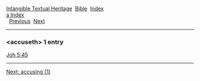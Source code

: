 [Intangible Textual Heritage](../../index)  [Bible](../index) 
[Index](index)   
[a Index](_a_)  
  [Previous](c00139)  [Next](c00141) 

------------------------------------------------------------------------

### &lt;accuseth&gt; 1 entry

[Joh 5:45](../kjv/joh005.htm#045)  

------------------------------------------------------------------------

[Next: accusing (1)](c00141)
